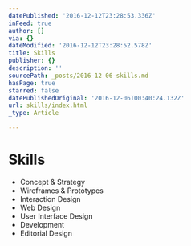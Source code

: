 ```yaml
---
datePublished: '2016-12-12T23:28:53.336Z'
inFeed: true
author: []
via: {}
dateModified: '2016-12-12T23:28:52.578Z'
title: Skills
publisher: {}
description: ''
sourcePath: _posts/2016-12-06-skills.md
hasPage: true
starred: false
datePublishedOriginal: '2016-12-06T00:40:24.132Z'
url: skills/index.html
_type: Article

---
```

# Skills

* Concept & Strategy
* Wireframes & Prototypes
* Interaction Design
* Web Design
* User Interface Design
* Development
* Editorial Design